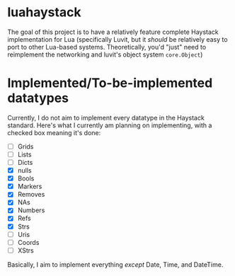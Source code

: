 # luahaystack
The goal of this project is to have a relatively feature complete Haystack implementation for Lua (specifically Luvit, but it _should_ be relatively easy to port to other Lua-based systems. Theoretically, you'd "just" need to reimplement the networking and luvit's object system `core.Object`)

# Implemented/To-be-implemented datatypes
Currently, I do not aim to implement every datatype in the Haystack standard. Here's what I currently am planning on implementing, with a checked box meaning it's done:
- [ ] Grids
- [ ] Lists
- [ ] Dicts
- [x] nulls 
- [x] Bools
- [x] Markers
- [x] Removes
- [x] NAs
- [x] Numbers
- [x] Refs
- [x] Strs
- [ ] Uris
- [ ] Coords
- [ ] XStrs

Basically, I aim to implement everything _except_ Date, Time, and DateTime.